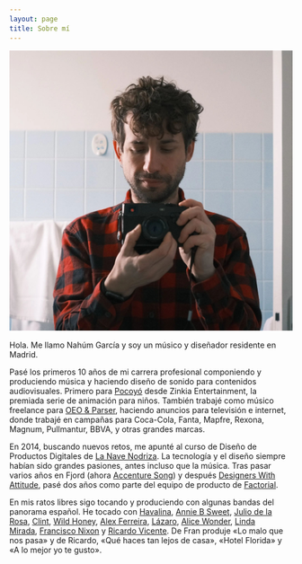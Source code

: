 ```yaml
---
layout: page
title: Sobre mí
---
```

![](/assets/images/about.jpg)

Hola. Me llamo Nahúm García y soy un músico y diseñador residente en Madrid.

Pasé los primeros 10 años de mi carrera profesional componiendo y produciendo música y haciendo diseño de sonido para contenidos audiovisuales. Primero para [Pocoyó](https://www.pocoyo.com/) desde Zinkia Entertainment, la premiada serie de animación para niños. También trabajé como músico freelance para [OEO & Parser](https://oeomusica.com/), haciendo anuncios para televisión e internet, donde trabajé en campañas para Coca-Cola, Fanta, Mapfre, Rexona, Magnum, Pullmantur, BBVA, y otras grandes marcas.

En 2014, buscando nuevos retos, me apunté al curso de Diseño de Productos Digitales de [La Nave Nodriza](https://lanavenodriza.com/). La tecnología y el diseño siempre habían sido grandes pasiones, antes incluso que la música. Tras pasar varios años en Fjord (ahora [Accenture Song](https://newsroom.accenture.com/news/accenture-announces-accenture-interactives-evolution.htm)) y después [Designers With Attitude](https://www.dwa.es/), pasé dos años como parte del equipo de producto de [Factorial](https://factorialhr.com/).

En mis ratos libres sigo tocando y produciendo con algunas bandas del panorama español. He tocado con [Havalina](https://open.spotify.com/album/5Nn9lvik0trvVM4TKM5iqD?si=eY2Toeh1SuKvaJcuCrBeTw), [Annie B Sweet](https://open.spotify.com/album/2hzw9bxTXsyMHJMleFolNG?si=fudyLNKfSVacybmaqe34QQ), [Julio de la Rosa](https://open.spotify.com/album/4bCS5YQltbYFyG2E1VDWGZ?si=sjGvEToLRriawtLeglWyzw), [Clint](https://open.spotify.com/album/3RGSWcCh5BrfrOzoGHekWG?si=KpdNh8bRR_yvKpLi6cCNMQ), [Wild Honey](https://open.spotify.com/album/51zX2pmZPg7r7D28AS2OF5?si=Q9MDYdRSTFG91jFWiwLdAA), [Alex Ferreira](https://open.spotify.com/album/3KNX1cziZujwIVFNU6YsyG?si=VBMZtJQxSK-y5aGlrJtfNQ), [Lázaro](https://open.spotify.com/album/6oCjlQf2jdlLGpeYjfAZeG?si=7hjJuYXfSe69zXPJaku8Dg), [Alice Wonder](https://open.spotify.com/album/2DBw6z2Vj0eppNrSwrRsAb?si=iDs0JzijSk6VaeZeM7K8GQ), [Linda Mirada](https://open.spotify.com/album/5pMqXbbPG5mYuOTRRi4NiY?si=K0lck_uoTQ-O48O8paem_A), [Francisco Nixon](https://open.spotify.com/album/0hixK9G353ElXvInlqiNpW?si=pWS_jIBPS9O_0WmFRlWbBA) y [Ricardo Vicente](https://open.spotify.com/album/43jlczvGYDqZiK8YtkJNiR?si=N3_y9ABkT16zBHdJwSTpbA). De Fran produje «Lo malo que nos pasa» y de Ricardo, «Qué haces tan lejos de casa», «Hotel Florida» y «A lo mejor yo te gusto».